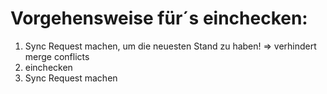# Vorgehensweise für´s einchecken:
1. Sync Request machen, um die neuesten Stand zu haben! => verhindert merge conflicts
2. einchecken
3. Sync Request machen

